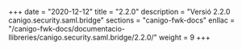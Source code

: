 +++
date        = "2020-12-12"
title       = "2.2.0"
description = "Versió 2.2.0 canigo.security.saml.bridge"
sections    = "canigo-fwk-docs"
enllac		= "/canigo-fwk-docs/documentacio-llibreries/canigo.security.saml.bridge/2.2.0/"
weight		= 9
+++

